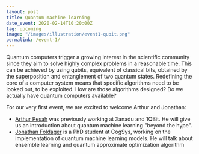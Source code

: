 ```yaml
---
layout: post
title: Quantum machine learning
date_event: 2020-02-14T10:20:00Z
tag: upcoming
image: "/images/illustration/event1-qubit.png"
permalink: /event-1/
---
```


<!-- # CogSys Talks presents: Quantum Machine Learning -->

Quantum computers trigger a growing interest in the scientific community since they aim to solve highly complex problems
in a reasonable time. This can be achieved by using qubits, equivalent of classical bits, obtained by the superposition
and entanglement of two quantum states. Redefining the core of a computer system means that specific algorithms need to be
looked out, to be exploited. How are those algorithms designed? Do we actually have quantum computers available?

For our very first event, we are excited to welcome Arthur and Jonathan:

  - [Arthur Pesah](https://artix41.github.io/) was previously working at Xanadu and 1QBit. He will give us an
  introduction about quantum machine learning "beyond the hype".
  - [Jonathan Foldager](http://jonathanfoldager.com/) is a PhD student at CogSys, working on the implementation of quantum
  machine learning models. He will talk about ensemble learning and quantum approximate optimization algorithm
